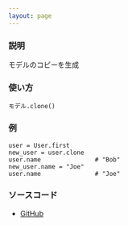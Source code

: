 ```yaml
---
layout: page
---
```


### 説明

モデルのコピーを生成

### 使い方

    モデル.clone()

### 例

    user = User.first
    new_user = user.clone
    user.name               # "Bob"
    new_user.name = "Joe"
    user.name               # "Joe"

### ソースコード

- [GitHub](https://github.com/rails/rails/blob/984c3ef2775781d47efa9f541ce570daa2434a80/activerecord/lib/active_record/core.rb#L513)
